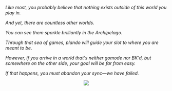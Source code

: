*Like most, you probably believe that nothing exists outside of this world you play in.*

*And yet, there are countless other worlds.*

*You can see them sparkle brilliantly in the Archipelago.*

*Through that sea of games, plando will guide your slot to where you are meant to be.*

*However, if you arrive in a world that's neither gomode nor BK'd, but somewhere on the other side, your goal will be far from easy.*

*If that happens, you must abandon your sync—we have failed.*
<div align="center">
  <img src="[https://imgur.com/a/ef14W9d.png](https://raw.githubusercontent.com/BigBirdRito/Kingdom-Hearts-Melody-of-Memory-Archipelago-Manual/refs/heads/main/Kingdom%20Hearts%20Melody%20of%20Memory%20Logo.png)"/>
</div>
